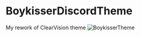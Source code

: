 # BoykisserDiscordTheme
My rework of ClearVision theme
![BoykisserTheme](https://github.com/user-attachments/assets/1891402b-a7b2-4b27-bae6-fb80dc30aef0)
